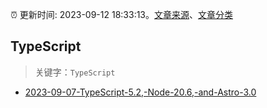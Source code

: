 :alarm_clock: 更新时间: 2023-09-12 18:33:13。[文章来源](/README.md)、[文章分类](/TAGS.md)

## TypeScript


> 关键字：`TypeScript`



- [2023-09-07-TypeScript-5.2,-Node-20.6,-and-Astro-3.0](https://javascriptweekly.com/issues/653) 
